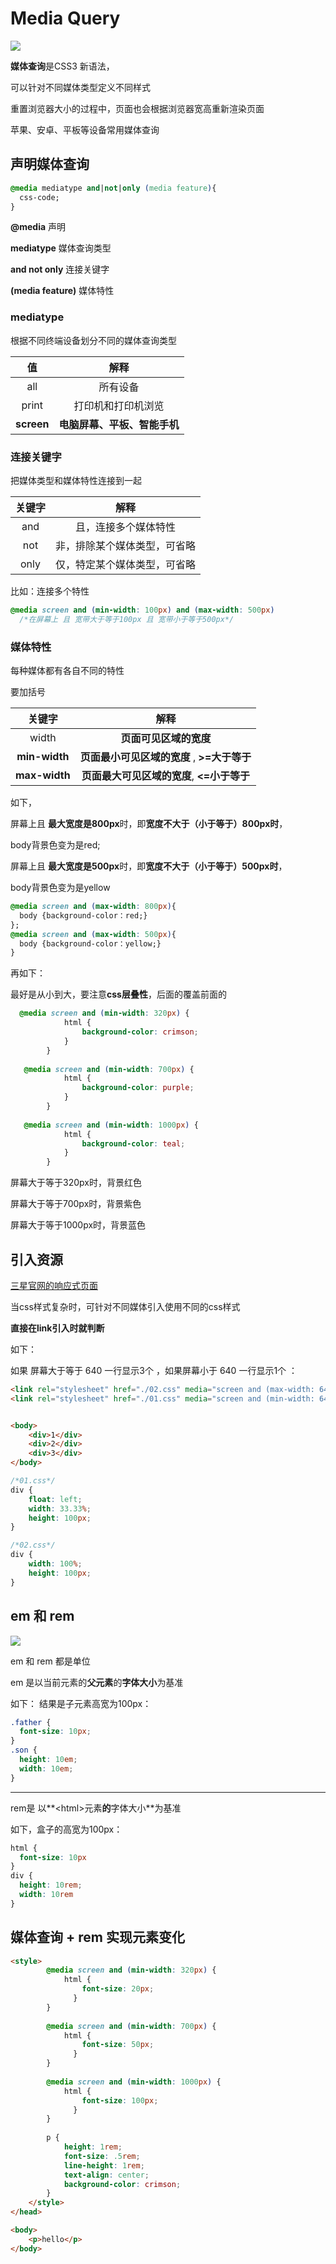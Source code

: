 # Media Query

![](https://miro.medium.com/max/10482/1*FkoAK9fWw80lTTY-KQ8TOA.png)

**媒体查询**是CSS3 新语法，

可以针对不同媒体类型定义不同样式

重置浏览器大小的过程中，页面也会根据浏览器宽高重新渲染页面

苹果、安卓、平板等设备常用媒体查询





## 声明媒体查询

```css
@media mediatype and|not|only (media feature){
  css-code;
}
```

**@media** 声明

**mediatype** 媒体查询类型

**and not only** 连接关键字

**(media feature)** 媒体特性



### mediatype 

根据不同终端设备划分不同的媒体查询类型

|     值     |             解释             |
| :--------: | :--------------------------: |
|    all     |           所有设备           |
|   print    |      打印机和打印机浏览      |
| **screen** | **电脑屏幕、平板、智能手机** |



### 连接关键字

把媒体类型和媒体特性连接到一起

| 关键字 |             解释             |
| :----: | :--------------------------: |
|  and   |     且，连接多个媒体特性     |
|  not   | 非，排除某个媒体类型，可省略 |
|  only  | 仅，特定某个媒体类型，可省略 |

比如：连接多个特性

```css
@media screen and (min-width: 100px) and (max-width: 500px)
  /*在屏幕上 且 宽带大于等于100px 且 宽带小于等于500px*/
```



### 媒体特性

每种媒体都有各自不同的特性

要加括号

|    关键字     |                    解释                     |
| :-----------: | :-----------------------------------------: |
|     width     |           **页面可见区域的宽度**            |
| **min-width** | **页面最小可见区域的宽度** , **>=大于等于** |
| **max-width** | **页面最大可见区域的宽度**, **<=小于等于**  |

如下，

屏幕上且  **最大宽度是800px**时，即**宽度不大于（小于等于）800px时**，

body背景色变为是red;

屏幕上且  **最大宽度是500px**时，即**宽度不大于（小于等于）500px时**，

body背景色变为是yellow

```css
@media screen and (max-width: 800px){
  body {background-color：red;}
};
@media screen and (max-width: 500px){
  body {background-color：yellow;}
}
```

再如下：

最好是从小到大，要注意**css层叠性**，后面的覆盖前面的

```css
  @media screen and (min-width: 320px) {
            html {
                background-color: crimson;
            }
        }
        
   @media screen and (min-width: 700px) {
            html {
                background-color: purple;
            }
        }
        
   @media screen and (min-width: 1000px) {
            html {
                background-color: teal;
            }
        }
```

屏幕大于等于320px时，背景红色

屏幕大于等于700px时，背景紫色

屏幕大于等于1000px时，背景蓝色



## 引入资源

[三星官网的响应式页面](https://www.samsungeshop.com.cn/)

当css样式复杂时，可针对不同媒体引入使用不同的css样式

**直接在link引入时就判断**

如下：

如果 屏幕大于等于 640 一行显示3个 ，如果屏幕小于 640 一行显示1个 ：

```html
<link rel="stylesheet" href="./02.css" media="screen and (max-width: 640px)">
<link rel="stylesheet" href="./01.css" media="screen and (min-width: 640px)">


<body>
    <div>1</div>
    <div>2</div>
    <div>3</div>
</body>

```

```css
/*01.css*/
div {
    float: left;
    width: 33.33%;
    height: 100px;
}
```

```css
/*02.css*/
div {
    width: 100%;
    height: 100px;
}
```









## em 和 rem

![](https://www.pc-koubou.jp/magazine/wp-content/uploads/2019/10/css_rem_image04.png)

em 和 rem 都是单位

em 是以当前元素的**父元素**的**字体大小**为基准

如下： 结果是子元素高宽为100px：

```css
.father {
  font-size: 10px;
}
.son {
  height: 10em;
  width: 10em;
}
```

---

rem是 以**<html\>元素**的**字体大小**为基准

如下，盒子的高宽为100px：

```css
html {
  font-size: 10px
}
div {
  height: 10rem;
  width: 10rem
}
```



## 媒体查询 + rem 实现元素变化

```html
<style>
        @media screen and (min-width: 320px) {
            html {
                font-size: 20px;
              }
        }
        
        @media screen and (min-width: 700px) {
            html {
                font-size: 50px;
              }
        }
        
        @media screen and (min-width: 1000px) {
            html {
                font-size: 100px;
              }
        }
        
        p {
            height: 1rem;
            font-size: .5rem;
            line-height: 1rem;
            text-align: center;
            background-color: crimson;
        }
    </style>
</head>

<body>
    <p>hello</p>
</body>
```


